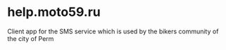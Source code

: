 help.moto59.ru
==============

Client app for the SMS service which is used by the bikers community of the city of Perm
